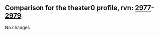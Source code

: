 ## Comparison for the theater0 profile, rvn: [2977](https://github.com/PRO100KatYT/FortniteProfileRevisions/tree/main/profiles/theater0/2977%20theater0.json)-[2979](https://github.com/PRO100KatYT/FortniteProfileRevisions/tree/main/profiles/theater0/2979%20theater0.json)

No changes

